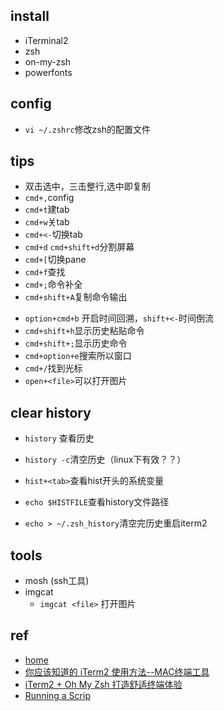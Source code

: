 

## install

+ iTerminal2
+ zsh
+ on-my-zsh
+ powerfonts

## config
+ `vi ~/.zshrc`修改zsh的配置文件

## tips
+ 双击选中，三击整行,选中即复制
+ `cmd+,`config
+ `cmd+t`建tab
+ `cmd+w`关tab
+ `cmd+<-`切换tab
+ `cmd+d` `cmd+shift+d`分割屏幕
+ `cmd+[`切换pane
+ `cmd+f`查找
+ `cmd+;`命令补全
+ `cmd+shift+A`复制命令输出

<!-- not frequent -->
+ `option+cmd+b` 开启时间回溯，`shift+<-`时间倒流
+ `cmd+shift+h`显示历史粘贴命令
+ `cmd+shift+;`显示历史命令
+ `cmd+option+e`搜索所以窗口
+ `cmd+/`找到光标
+ `open+<file>`可以打开图片


## clear history
+ `history` 查看历史
+ `history -c`清空历史（linux下有效？？）

+ `hist+<tab>`查看hist开头的系统变量
+ `echo $HISTFILE`查看history文件路径
+ `echo > ~/.zsh_history`清空完历史重启iterm2

## tools
+ mosh (ssh工具)
+ imgcat
    - `imgcat <file>` 打开图片

## ref
+ [home](https://iterm2.com/documentation.html)
+ [你应该知道的 iTerm2 使用方法--MAC终端工具](http://wulfric.me/2015/08/iterm2/)
+ [iTerm2 + Oh My Zsh 打造舒适终端体验](https://zhuanlan.zhihu.com/p/37195261)
+ [Running a Scrip](https://www.iterm2.com/python-api/tutorial/running.html#running-a-script)